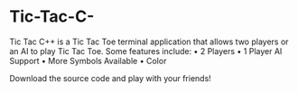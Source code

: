 # Tic-Tac-C-
Tic Tac C++ is a Tic Tac Toe terminal application that allows two players or an AI to play Tic Tac Toe. Some features include:
• 2 Players
• 1 Player AI Support
• More Symbols Available
• Color

Download the source code and play with your friends!
